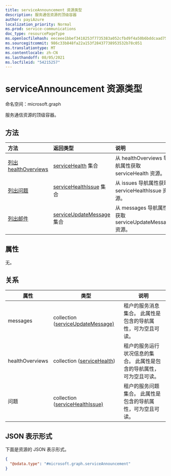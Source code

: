 ```yaml
---
title: serviceAnnouncement 资源类型
description: 服务通信资源的顶级容器
author: payiAzure
localization_priority: Normal
ms.prod: service-communications
doc_type: resourcePageType
ms.openlocfilehash: eeceee1bbef3418253f7735383a052cfbd9f4a50b6bddcaad75262a265d78542
ms.sourcegitcommit: 986c33b848fa22a153f28437738953532b78c051
ms.translationtype: MT
ms.contentlocale: zh-CN
ms.lasthandoff: 08/05/2021
ms.locfileid: "54215257"
---
```

# <a name="serviceannouncement-resource-type"></a>serviceAnnouncement 资源类型

命名空间：microsoft.graph

服务通信资源的顶级容器。

## <a name="methods"></a>方法
|方法|返回类型|说明|
|:---|:---|:---|
|[列出 healthOverviews](../api/serviceannouncement-list-healthoverviews.md)|[serviceHealth](../resources/servicehealth.md) 集合|从 healthOverviews 导航属性获取 serviceHealth 资源。|
|[列出问题](../api/serviceannouncement-list-issues.md)|[serviceHealthIssue](../resources/servicehealthissue.md) 集合|从 issues 导航属性获取 serviceHealthIssue 资源。|
|[列出邮件](../api/serviceannouncement-list-messages.md)|[serviceUpdateMessage](../resources/serviceupdatemessage.md) 集合|从 messages 导航属性获取 serviceUpdateMessage 资源。|

## <a name="properties"></a>属性
无。

## <a name="relationships"></a>关系
|属性|类型|说明|
|-|-|-|
|messages|collection ([serviceUpdateMessage) ](serviceupdatemessage.md)|租户的服务消息集合。 此属性是包含的导航属性，可为空且可读。|
|healthOverviews|collection ([serviceHealth](servicehealth.md)) |租户的服务运行状况信息的集合。 此属性是包含的导航属性，可为空且可读。|
|问题|collection ([serviceHealthIssue) ](servicehealthissue.md)|租户的服务问题集合。 此属性是包含的导航属性，可为空且可读。|

## <a name="json-representation"></a>JSON 表示形式
下面是资源的 JSON 表示形式。
<!-- {
  "blockType": "resource",
  "keyProperty": "id",
  "@odata.type": "microsoft.graph.serviceAnnouncement",
  "openType": false
}
-->
``` json
{
  "@odata.type": "#microsoft.graph.serviceAnnouncement"
}
```